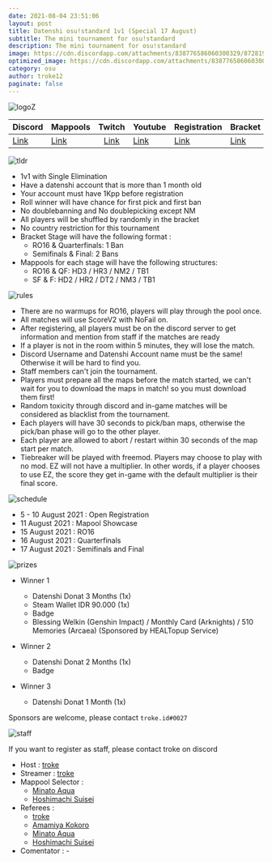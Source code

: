 ```yaml
---
date: 2021-08-04 23:51:06
layout: post
title: Datenshi osu!standard 1v1 (Special 17 August)
subtitle: The mini tournament for osu!standard
description: The mini tournament for osu!standard
image: https://cdn.discordapp.com/attachments/838776586060300329/872819554680700928/17_Agustus_Osu.jpg
optimized_image: https://cdn.discordapp.com/attachments/838776586060300329/872819554680700928/17_Agustus_Osu.jpg
category: osu
author: troke12
paginate: false
---
```

![logoZ](https://cdn.discordapp.com/attachments/838776586060300329/872819554680700928/17_Agustus_Osu.jpg)

| Discord | Mappools | Twitch | Youtube | Registration | Bracket |
|---|---|:-:|---|---|---|
| [Link](https://datenshi.pw/discord)  | [Link](https://docs.google.com/spreadsheets/d/1yahybpydOLcO7pAqcCLW_IVetOw_IG8sT0yYcqTImFo/edit?usp=sharing)  | [Link](https://twitch.tv/datenshicommunity) | [Link](https://www.youtube.com/channel/UCKwyGpWAD17sVpKwlRDhisw) | [Link](https://forms.gle/qMxrWGBNt8moTaYm8) | [Link](https://challonge.com/datenshi17std) |

![tldr](https://imgassets.datenshi.pw/kurosawa/871781929706487858/TLDR.png)

- 1v1 with Single Elimination
- Have a datenshi account that is more than 1 month old
- Your account must have 1Kpp before registration
- Roll winner will have chance for first pick and first ban
- No doublebanning and No doublepicking except NM
- All players will be shuffled by randomly in the bracket
- No country restriction for this tournament
- Bracket Stage will have the following format : 
   - RO16 & Quarterfinals: 1 Ban
   - Semifinals & Final: 2 Bans
- Mappools for each stage will have the following structures:
   - RO16 & QF: HD3 / HR3 / NM2 / TB1
   - SF & F: HD2 / HR2 / DT2 / NM3 / TB1

![rules](https://imgassets.datenshi.pw/kurosawa/871781927831617546/RULES.png)

- There are no warmups for RO16, players will play through the pool once.
- All matches will use ScoreV2 with NoFail on.
- After registering, all players must be on the discord server to get information and mention from staff if the matches are ready
- If a player is not in the room within 5 minutes, they will lose the match.
- Discord Username and Datenshi Account name must be the same! Otherwise it will be hard to find you.
- Staff members can't join the tournament.
- Players must prepare all the maps before the match started, we can't wait for you to download the maps in match! so you must download them first!
- Random toxicity through discord and in-game matches will be considered as blacklist from the tournament.
- Each players will have 30 seconds to pick/ban maps, otherwise the pick/ban phase will go to the other player.
- Each player are allowed to abort / restart within 30 seconds of the map start per match.
- Tiebreaker will be played with freemod. Players may choose to play with no mod. EZ will not have a multiplier. In other words, if a player chooses to use EZ, the score they get in-game with the default multiplier is their final score.

![schedule](https://imgassets.datenshi.pw/kurosawa/871781933045145640/SCHEDULE.png)


- 5 - 10 August 2021 : Open Registration
- 11 August 2021 : Mapool Showcase
- 15 August 2021 : RO16
- 16 August 2021 : Quarterfinals
- 17 August 2021 : Semifinals and Final

![prizes](https://imgassets.datenshi.pw/kurosawa/871781930704699453/PRIZES.png)

- Winner 1
  - Datenshi Donat 3 Months (1x)
  - Steam Wallet IDR 90.000 (1x)
  - Badge
  - Blessing Welkin (Genshin Impact) / Monthly Card (Arknights) / 510 Memories (Arcaea) (Sponsored by HEALTopup Service)

- Winner 2
  - Datenshi Donat 2 Months (1x)
  - Badge
- Winner 3
  - Datenshi Donat 1 Month (1x)

Sponsors are welcome, please contact `troke.id#0027`

![staff](https://imgassets.datenshi.pw/kurosawa/871781935440080937/STAFF.png)

If you want to register as staff, please contact troke on discord

- Host : [troke](https://osu.datenshi.pw/u/2)
- Streamer : [troke](https://osu.datenshi.pw/u/2)
- Mappool Selector :
  - [Minato Aqua](https://osu.datenshi.pw/u/60)
  - [Hoshimachi Suisei](https://osu.datenshi.pw/u/71?mode=0)
- Referees :
  - [troke](https://osu.datenshi.pw/u/2)
  - [Amamiya Kokoro](https://osu.datenshi.pw/u/305)
  - [Minato Aqua](https://osu.datenshi.pw/u/60)
  - [Hoshimachi Suisei](https://osu.datenshi.pw/u/71?mode=0)
- Comentator : -
